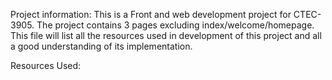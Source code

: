 Project information:
This is a Front and web development project for CTEC-3905. The project contains 3 pages excluding index/welcome/homepage.
This file will list all the resources used in development of this project and all a good understanding of 
its implementation.




Resources Used:
